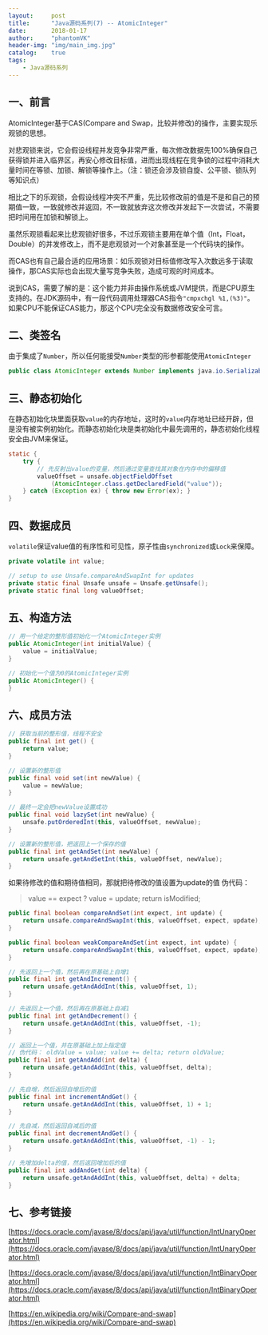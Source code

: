 ```yaml
---
layout:     post
title:      "Java源码系列(7) -- AtomicInteger"
date:       2018-01-17
author:     "phantomVK"
header-img: "img/main_img.jpg"
catalog:    true
tags:
    - Java源码系列
---
```


## 一、前言

AtomicInteger基于CAS(Compare and Swap，比较并修改)的操作，主要实现乐观锁的思想。

对悲观锁来说，它会假设线程并发竞争非常严重，每次修改数据先100%确保自己获得锁并进入临界区，再安心修改目标值，进而出现线程在竞争锁的过程中消耗大量时间在等锁、加锁、解锁等操作上。（注：锁还会涉及锁自旋、公平锁、锁队列等知识点）

相比之下的乐观锁，会假设线程冲突不严重，先比较修改前的值是不是和自己的预期值一致，一致就修改并返回，不一致就放弃这次修改并发起下一次尝试，不需要把时间用在加锁和解锁上。

虽然乐观锁看起来比悲观锁好很多，不过乐观锁主要用在单个值（Int，Float，Double）的并发修改上，而不是悲观锁对一个对象甚至是一个代码块的操作。

而CAS也有自己最合适的应用场景：如乐观锁对目标值修改写入次数远多于读取操作，那CAS实际也会出现大量写竞争失败，造成可观的时间成本。

说到CAS，需要了解的是：这个能力并非由操作系统或JVM提供，而是CPU原生支持的。在JDK源码中，有一段代码调用处理器CAS指令`"cmpxchgl %1,(%3)"`。如果CPU不能保证CAS能力，那这个CPU完全没有数据修改安全可言。

## 二、类签名

由于集成了`Number`，所以任何能接受`Number`类型的形参都能使用`AtomicInteger`

```java
public class AtomicInteger extends Number implements java.io.Serializable
```

## 三、静态初始化

在静态初始化块里面获取`value`的内存地址，这时的`value`内存地址已经开辟，但是没有被实例初始化。而静态初始化块是类初始化中最先调用的，静态初始化线程安全由JVM来保证。

```java
static {
    try {
        // 先反射出value的变量，然后通过变量查找其对象在内存中的偏移值
        valueOffset = unsafe.objectFieldOffset
            (AtomicInteger.class.getDeclaredField("value"));
    } catch (Exception ex) { throw new Error(ex); }
}
```

## 四、数据成员

`volatile`保证value值的有序性和可见性，原子性由`synchronized`或`Lock`来保障。

```java
private volatile int value;

// setup to use Unsafe.compareAndSwapInt for updates
private static final Unsafe unsafe = Unsafe.getUnsafe();
private static final long valueOffset;
```

## 五、构造方法

```java
// 用一个给定的整形值初始化一个AtomicInteger实例
public AtomicInteger(int initialValue) {
    value = initialValue;
}

// 初始化一个值为0的AtomicInteger实例
public AtomicInteger() {
}
```

## 六、成员方法

```java
// 获取当前的整形值，线程不安全
public final int get() {
    return value;
}

// 设置新的整形值
public final void set(int newValue) {
    value = newValue;
}

// 最终一定会把newValue设置成功
public final void lazySet(int newValue) {
    unsafe.putOrderedInt(this, valueOffset, newValue);
}

// 设置新的整形值，把返回上一个保存的值
public final int getAndSet(int newValue) {
    return unsafe.getAndSetInt(this, valueOffset, newValue);
}
```

如果待修改的值和期待值相同，那就把待修改的值设置为update的值
伪代码：

> value == expect ? value = update; return isModified;

```java
public final boolean compareAndSet(int expect, int update) {
    return unsafe.compareAndSwapInt(this, valueOffset, expect, update);
}

public final boolean weakCompareAndSet(int expect, int update) {
    return unsafe.compareAndSwapInt(this, valueOffset, expect, update);
}

// 先返回上一个值，然后再在原基础上自增1
public final int getAndIncrement() {
    return unsafe.getAndAddInt(this, valueOffset, 1);
}

// 先返回上一个值，然后再在原基础上自减1
public final int getAndDecrement() {
    return unsafe.getAndAddInt(this, valueOffset, -1);
}

// 返回上一个值，并在原基础上加上指定值
// 伪代码： oldValue = value; value += delta; return oldValue; 
public final int getAndAdd(int delta) {
    return unsafe.getAndAddInt(this, valueOffset, delta);
}

// 先自增，然后返回自增后的值
public final int incrementAndGet() {
    return unsafe.getAndAddInt(this, valueOffset, 1) + 1;
}

// 先自减，然后返回自减后的值
public final int decrementAndGet() {
    return unsafe.getAndAddInt(this, valueOffset, -1) - 1;
}

// 先增加delta的值，然后返回增加后的值
public final int addAndGet(int delta) {
    return unsafe.getAndAddInt(this, valueOffset, delta) + delta;
}
```

## 七、参考链接

[https://docs.oracle.com/javase/8/docs/api/java/util/function/IntUnaryOperator.html](https://docs.oracle.com/javase/8/docs/api/java/util/function/IntUnaryOperator.html)

[https://docs.oracle.com/javase/8/docs/api/java/util/function/IntBinaryOperator.html](https://docs.oracle.com/javase/8/docs/api/java/util/function/IntBinaryOperator.html)

[https://en.wikipedia.org/wiki/Compare-and-swap](https://en.wikipedia.org/wiki/Compare-and-swap)


